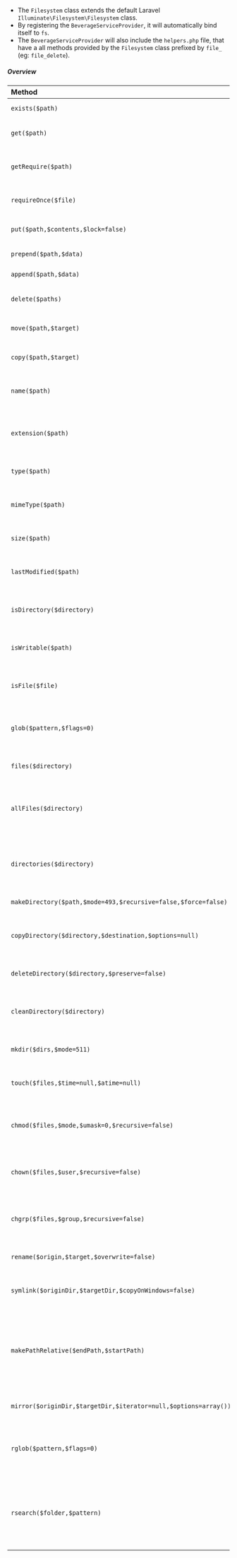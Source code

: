 <!---
title: Filesystem
subtitle: Extra filesystem methods 
author: Robin Radic
-->

- The `Filesystem` class extends the default Laravel `Illuminate\Filesystem\Filesystem` class.
- By registering the `BeverageServiceProvider`, it will automatically bind itself to `fs`. 
- The `BeverageServiceProvider` will also include the `helpers.php` file, that have a all methods provided by the `Filesystem` class prefixed by `file_` (eg: `file_delete`). 

##### Overview
| Method | Description |
|:-------|:------------|
| `exists($path)` | Determine if a file exists. |
| `get($path)` | Get the contents of a file. |
| `getRequire($path)` | Get the returned value of a file. |
| `requireOnce($file)` | Require the given file once. |
| `put($path,$contents,$lock=false)` | Write the contents of a file. |
| `prepend($path,$data)` | Prepend to a file. |
| `append($path,$data)` | Append to a file. |
| `delete($paths)` | Delete the file at a given path. |
| `move($path,$target)` | Move a file to a new location. |
| `copy($path,$target)` | Copy a file to a new location. |
| `name($path)` | Extract the file name from a file path. |
| `extension($path)` | Extract the file extension from a file path. |
| `type($path)` | Get the file type of a given file. |
| `mimeType($path)` | Get the mime-type of a given file. |
| `size($path)` | Get the file size of a given file. |
| `lastModified($path)` | Get the file's last modification time. |
| `isDirectory($directory)` | Determine if the given path is a directory. |
| `isWritable($path)` | Determine if the given path is writable. |
| `isFile($file)` | Determine if the given path is a file. |
| `glob($pattern,$flags=0)` | Find path names matching a given pattern. |
| `files($directory)` | Get an array of all files in a directory. |
| `allFiles($directory)` | Get all of the files from the given directory (recursive). |
| `directories($directory)` | Get all of the directories within a given directory. |
| `makeDirectory($path,$mode=493,$recursive=false,$force=false)` | Create a directory. |
| `copyDirectory($directory,$destination,$options=null)` | Copy a directory from one location to another. |
| `deleteDirectory($directory,$preserve=false)` | Recursively delete a directory. |
| `cleanDirectory($directory)` | Empty the specified directory of all files and folders. |
| `mkdir($dirs,$mode=511)` | Creates a directory recursively. |
| `touch($files,$time=null,$atime=null)` | Sets access and modification time of file. |
| `chmod($files,$mode,$umask=0,$recursive=false)` | Change mode for an array of files or directories. |
| `chown($files,$user,$recursive=false)` | Change the owner of an array of files or directories. |
| `chgrp($files,$group,$recursive=false)` | Change the group of an array of files or directories. |
| `rename($origin,$target,$overwrite=false)` | Renames a file or a directory. |
| `symlink($originDir,$targetDir,$copyOnWindows=false)` | Creates a symbolic link or copy a directory. |
| `makePathRelative($endPath,$startPath)` | Given an existing path, convert it to a path relative to a given starting path. |
| `mirror($originDir,$targetDir,$iterator=null,$options=array())` | Mirrors a directory to another. |
| `rglob($pattern,$flags=0)` | Recursively find pathnames matching the given pattern. |
| `rsearch($folder,$pattern)` | Search the given folder recursively for files using a regular expression pattern. |

